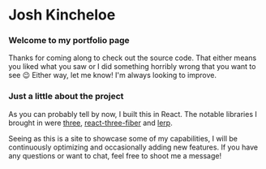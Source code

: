 # Josh Kincheloe

### Welcome to my portfolio page

Thanks for coming along to check out the source code. That either means you liked what you saw or I did something horribly wrong that you want to see :wink: Either way, let me know! I'm always looking to improve.

### Just a little about the project

As you can probably tell by now, I built this in React. The notable libraries I brought in were <a href="https://github.com/mrdoob/three.js/">three</a>, <a href="https://github.com/react-spring/react-three-fiber/">react-three-fiber</a> and <a href="https://github.com/mattdesl/lerp">lerp</a>.

Seeing as this is a site to showcase some of my capabilities, I will be continuously optimizing and occasionally adding new features. If you have any questions or want to chat, feel free to shoot me a message!
